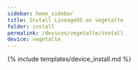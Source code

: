 ```yaml
---
sidebar: home_sidebar
title: Install LineageOS on vegetalte
folder: install
permalink: /devices/vegetalte/install
device: vegetalte
---
```

{% include templates/device_install.md %}
